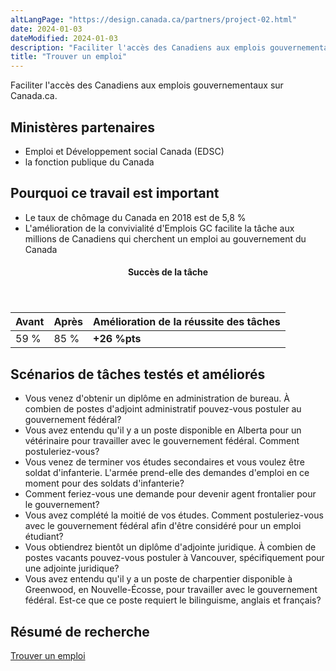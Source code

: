 ```yaml
---
altLangPage: "https://design.canada.ca/partners/project-02.html"
date: 2024-01-03
dateModified: 2024-01-03
description: "Faciliter l'accès des Canadiens aux emplois gouvernementaux sur Canada.ca."
title: "Trouver un emploi"
---
```

<p>Faciliter l'accès des Canadiens aux emplois gouvernementaux sur Canada.ca.</p>
<h2>Ministères partenaires</h2>
<ul>
  <li>Emploi et Développement social Canada (EDSC)</li>
  <li>la fonction publique du Canada</li>
</ul>
<h2>Pourquoi ce travail est important</h2>
<ul class="lst-spcd">
  <li>Le taux de chômage du Canada en 2018 est de 5,8 %</li>
  <li>L'amélioration de la convivialité d'Emplois GC facilite la tâche aux millions de Canadiens qui cherchent un emploi au gouvernement du Canada</li>
</ul>
<div class="row mrgn-tp-lg mrgn-bttm-lg">
  <div class="col-md-8">
    <div class="panel panel-success">
      <header class="panel-heading">
        <h4 class="panel-title text-center">Succès de la tâche</h4>
      </header>
      <table class="table">
        <thead>
          <tr style="">
            <th scope="col" class="col-md-3">Avant</th>
            <th scope="col" class="col-md-3">Après</th>
            <th scope="col" class="col-md-6">Amélioration de la réussite des tâches</th>
          </tr>
        </thead>
        <tbody>
          <tr>
            <td class="table-smnum">59&nbsp;%</td>
            <td class="table-smnum">85&nbsp;%</td>
            <td class="table-smnum"><span class="text-success"><strong>+26&nbsp;%pts</strong></span></td>
          </tr>
        </tbody>
      </table>
    </div>
  </div>
</div>
<h2>Scénarios de tâches testés et améliorés</h2>
<ul class="lst-spcd">
  <li>Vous venez d'obtenir un diplôme en administration de bureau. À combien de postes d'adjoint administratif pouvez-vous postuler au gouvernement fédéral?</li>
  <li>Vous avez entendu qu'il y a un poste disponible en Alberta pour un vétérinaire pour travailler avec le gouvernement fédéral. Comment postuleriez-vous?</li>
  <li>Vous venez de terminer vos études secondaires et vous voulez être soldat d'infanterie. L'armée prend-elle des demandes d'emploi en ce moment pour des soldats d'infanterie?</li>
  <li>Comment feriez-vous une demande pour devenir agent frontalier pour le gouvernement?</li>
  <li>Vous avez complété la moitié de vos études. Comment postuleriez-vous avec le gouvernement fédéral afin d'être considéré pour un emploi étudiant?</li>
  <li>Vous obtiendrez bientôt un diplôme d'adjointe juridique. À combien de postes vacants pouvez-vous postuler à Vancouver, spécifiquement pour une adjointe juridique?</li>
  <li>Vous avez entendu qu'il y a un poste de charpentier disponible à Greenwood, en Nouvelle-Écosse, pour travailler avec le gouvernement fédéral. Est-ce que ce poste requiert le bilinguisme, anglais et français?</li>
</ul>
<h2>Résumé de recherche</h2>
<p><a href="https://conception.canada.ca/resumes-recherche/trouver-emploi-resume-recherche.html">Trouver un emploi</a></p>
